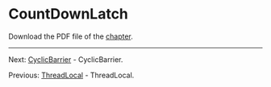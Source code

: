 # CountDownLatch

Download the PDF file of the [chapter](chapter_38.pdf).

<hr>

Next: [CyclicBarrier](chapter_39.md "CyclicBarrier") - CyclicBarrier.

Previous: [ThreadLocal](chapter_37.md "ThreadLocal") - ThreadLocal.